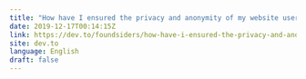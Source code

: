 ```yaml
---
title: "How have I ensured the privacy and anonymity of my website users? 🤔"
date: 2019-12-17T00:14:15Z
link: https://dev.to/foundsiders/how-have-i-ensured-the-privacy-and-anonymity-of-my-website-users-5fgb?utm_medium=RSS&utm_source=news.12bit.vn
site: dev.to
language: English
draft: false
---
```

